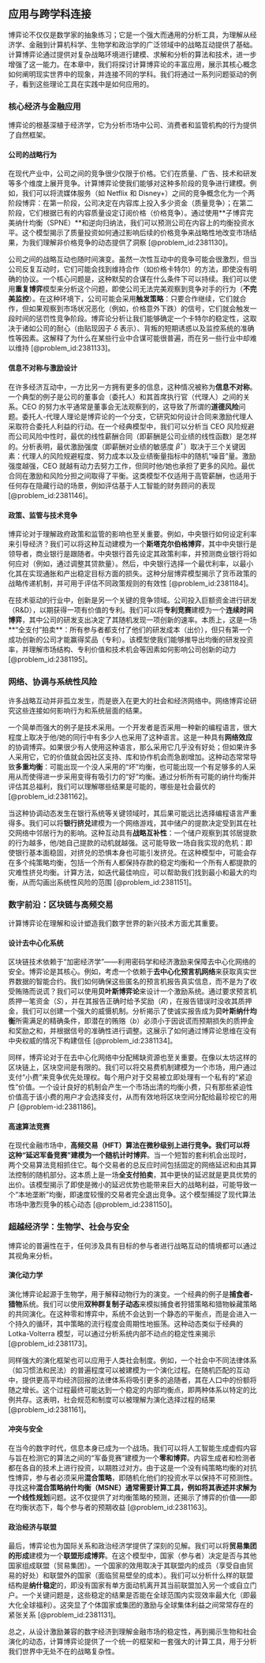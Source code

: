 ## 应用与跨学科连接

博弈论不仅仅是数学家的抽象练习；它是一个强大而通用的分析工具，为理解从经济学、金融到计算机科学、生物学和政治学的广泛领域中的战略互动提供了基础。计算博弈论通过提供对复杂战略环境进行建模、求解和分析的算法和技术，进一步增强了这一能力。在本章中，我们将探讨计算博弈论的丰富应用，展示其核心概念如何阐明现实世界中的现象，并连接不同的学科。我们将通过一系列问题驱动的例子，看到这些理论工具在实践中是如何应用的。

### 核心经济与金融应用

博弈论的根基深植于经济学，它为分析市场中公司、消费者和监管机构的行为提供了自然框架。

#### 公司的战略行为

在现代产业中，公司之间的竞争很少仅限于价格。它们在质量、广告、技术和研发等多个维度上展开竞争。计算博弈论使我们能够对这种多阶段的竞争进行建模。例如，我们可以将流媒体服务（如 Netflix 和 Disney+）之间的竞争概念化为一个两阶段博弈：在第一阶段，公司决定在内容库上投入多少资金（质量竞争）；在第二阶段，它们根据已有的内容质量设定订阅价格（价格竞争）。通过使用**子博弈完美纳什均衡（SPNE）**和逆向归纳法，我们可以预测公司在内容上的均衡投资水平。这个模型揭示了质量投资如何通过影响后续的价格竞争来战略性地改变市场结果，为我们理解非价格竞争的动态提供了洞察 [@problem_id:2381130]。

公司之间的战略互动也随时间演变。虽然一次性互动中的竞争可能会很激烈，但当公司反复互动时，它们可能会找到维持合作（如价格卡特尔）的方法，即使没有明确的协议。一个核心问题是，这种默契的合谋在什么条件下可以持续。我们可以使用**重复博弈**模型来分析这个问题，即使公司无法完美观察到竞争对手的行为（**不完美监控**）。在这种环境下，公司可能会采用**触发策略**：只要合作继续，它们就合作，但如果观察到市场状况恶化（例如，价格意外下跌）的信号，它们就会触发一段时间的惩罚性竞争阶段。博弈论分析让我们能够确定一个卡特尔的稳定性，这取决于诸如公司的耐心（由贴现因子 $\delta$ 表示）、背叛的短期诱惑以及监控系统的准确性等因素。这解释了为什么在某些行业中合谋可能很普遍，而在另一些行业中却难以维持 [@problem_id:2381133]。

#### 信息不对称与激励设计

在许多经济互动中，一方比另一方拥有更多的信息，这种情况被称为**信息不对称**。一个典型的例子是公司的董事会（委托人）和其首席执行官（代理人）之间的关系。CEO 的努力水平通常是董事会无法观察到的，这导致了所谓的**道德风险**问题。委托人-代理人理论是博弈论的一个分支，它研究如何设计合同来激励代理人采取符合委托人利益的行动。在一个经典模型中，我们可以分析当 CEO 风险规避而公司风险中性时，最优的线性薪酬合同（即薪酬是公司业绩的线性函数）是怎样的。分析表明，最优激励强度（即薪酬对业绩的敏感度 $\beta^\star$）取决于三个关键因素：代理人的风险规避程度、努力成本以及业绩衡量指标中的随机“噪音”量。激励强度越强，CEO 就越有动力去努力工作，但同时他/她也承担了更多的风险。最优合同在激励和风险分担之间取得了平衡。这类模型不仅适用于高管薪酬，也适用于任何存在隐藏行动的场景，例如评估基于人工智能的财务顾问的表现 [@problem_id:2381146]。

#### 政策、监管与技术竞争

博弈论对于理解政府政策和监管的影响也至关重要。例如，中央银行如何设定利率来引导经济？我们可以将这种互动建模为一个**斯塔克尔伯格博弈**，其中中央银行是领导者，商业银行是跟随者。中央银行首先设定其政策利率，并预测商业银行将如何应对（例如，通过调整其贷款量）。然后，中央银行选择一个最优利率，以最小化其在实现通胀和产出稳定目标方面的损失。这种分层博弈模型揭示了货币政策的战略传递机制，并可用于评估不同政策规则的有效性 [@problem_id:2381184]。

在技术驱动的行业中，创新是另一个关键的竞争领域。公司投入巨额资金进行研发（R&D），以期获得一项有价值的专利。我们可以将**专利竞赛**建模为一个**连续时间博弈**，其中公司的研发支出决定了其随机发现一项创新的速率。本质上，这是一场**“全支付”拍卖**：所有参与者都支付了他们的研发成本（出价），但只有第一个成功创新的公司才能赢得奖品（专利）。该模型使我们能够推导出均衡的研发投资率，并理解市场结构、专利价值和技术机会等因素如何影响公司创新的动力 [@problem_id:2381195]。

### 网络、协调与系统性风险

许多战略互动并非孤立发生，而是嵌入在更大的社会和经济网络中。网络博弈论研究这些连接如何影响行为和系统层面的结果。

一个简单而强大的例子是技术采用。一个开发者是否采用一种新的编程语言，很大程度上取决于他/她的同行中有多少人也采用了这种语言。这是一种具有**网络效应**的协调博弈。如果很少有人使用这种语言，那么采用它几乎没有好处；但如果许多人采用它，它的价值就会因社区支持、库和协作机会而急剧增加。这种动态常常导致**多重均衡**：可能出现一个没人采用的“坏”均衡，也可能出现一个有足够多的人采用从而使得进一步采用变得有吸引力的“好”均衡。通过分析所有可能的纳什均衡并评估其总福利，我们可以理解哪些结果是可能的，哪些是社会最优的 [@problem_id:2381162]。

当这种协调动态发生在银行系统等关键领域时，其后果可能远比选择编程语言严重得多。我们可以将**银行挤兑**建模为一个网络游戏，其中储户的提款决定受到其在社交网络中邻居行为的影响。这种互动具有**战略互补性**：一个储户观察到其邻居提款的行为越多，他/她自己提款的动机就越强。这可能导致一场自我实现的危机：即使银行基本面稳固，对挤兑的恐惧本身也可能引发挤兑。在这种模型中，可能会存在多个纯策略均衡，包括一个所有人都保持存款的稳定均衡和一个所有人都提款的灾难性挤兑均衡。计算方法，如迭代最佳响应，可以帮助我们找到最小和最大的均衡，从而勾画出系统性风险的范围 [@problem_id:2381151]。

### 数字前沿：区块链与高频交易

计算博弈论在理解和设计塑造我们数字世界的新兴技术方面尤其重要。

#### 设计去中心化系统

区块链技术依赖于“加密经济学”——利用密码学和经济激励来保障去中心化网络的安全。博弈论是其核心。例如，考虑一个依赖于**去中心化预言机网络**来获取真实世界数据的智能合约。我们如何确保这些匿名的预言机报告真实信息，而不是为了收受贿赂而说谎？我们可以使用**贝叶斯博弈论**来设计一个激励系统。通过要求预言机质押一笔资金（$S$），并在其报告正确时给予奖励（$R$），在报告错误时没收其质押金，我们可以创建一个强大的威慑机制。分析揭示了使诚实报告成为**贝叶斯纳什均衡**所需满足的精确条件，即潜在的贿赂（$b$）必须小于因说谎而预期损失的质押金和奖励之和，并根据信号的准确性进行调整。这展示了如何通过博弈论思维在没有中央权威的情况下构建信任 [@problem_id:2381134]。

同样，博弈论对于在去中心化网络中分配稀缺资源也至关重要。在像以太坊这样的区块链上，区块空间是有限的。我们可以将交易费机制建模为一个市场，用户通过支付“小费”来竞争优先处理权。每个用户对于交易被立即处理有一个私有的“紧迫性”价值。一个设计良好的机制会产生一个市场出清的均衡小费，只有那些紧迫性价值高于该小费的用户才会选择支付，从而有效地将区块空间分配给最珍视它的用户 [@problem-id:2381186]。

#### 高速算法竞赛

在现代金融市场中，**高频交易（HFT）**算法在微秒级别上进行竞争。我们可以将这种“延迟军备竞赛”建模为一个**随机计时博弈**。当一个短暂的套利机会出现时，两个交易算法竞相抓住它。每个交易者的总反应时间包括固定的网络延迟和由其算法控制的随机部分。这本质上是一场**全支付拍卖**，其中更快的延迟就是更具优势的出价。该模型揭示了即使是微小的延迟优势也能带来巨大的战略利益，可能导致一个“本地垄断”均衡，即速度较慢的交易者完全退出竞争。这个模型捕捉了现代算法市场中激烈竞争的核心动态 [@problem_id:2381150]。

### 超越经济学：生物学、社会与安全

博弈论的普遍性在于，任何涉及具有目标的参与者进行战略互动的情境都可以通过其视角来分析。

#### 演化动力学

演化博弈论起源于生物学，用于解释动物行为的演变。一个经典的例子是**捕食者-猎物**系统。我们可以使用**双种群复制子动态**来模拟捕食者狩猎策略和猎物躲藏策略的共同演化。在这种零和博弈中，系统不会达到一个静态的平衡点，而是会进入一个持久的循环，其中策略的流行程度会周期性地振荡。这种动态类似于经典的 Lotka-Volterra 模型，可以通过分析系统内部不动点的稳定性来揭示 [@problem_id:2381173]。

同样强大的演化框架也可以应用于人类社会制度。例如，一个社会中不同法律体系（如习惯法和民法）的普遍程度可以被建模为一个演化过程。在随机匹配的互动中，提供更高平均经济回报的法律体系将吸引更多的追随者，其在人口中的份额将随之增长。这个过程最终可能达到一个稳定的内部均衡点，即两种体系以特定的比例共存。这表明，社会规范和制度可以被理解为演化选择过程的结果 [@problem_id:2381161]。

#### 冲突与安全

在当今的数字时代，信息本身已成为一个战场。我们可以将人工智能生成虚假内容与旨在检测它的算法之间的“军备竞赛”建模为一个**零和博弈**。内容生成者和检测者都在各自的技术上进行投资，以期胜过对方。由于这是一个没有纯策略均衡的对抗性博弈，参与者必须采用**混合策略**，即随机化他们的投资水平以保持不可预测性。寻找这种**混合策略纳什均衡（MSNE）**通常需要计算工具，例如将其表述并求解为一个**线性规划**问题。这不仅提供了对均衡策略的预测，还揭示了博弈的价值——即在均衡状态下，每个参与者的预期收益 [@problem_id:2381163]。

#### 政治经济与联盟

最后，博弈论也为国际关系和政治经济学提供了深刻的见解。我们可以将**贸易集团的形成**建模为一个**联盟形成博弈**。在这个模型中，国家（参与者）决定是否与其他国家组成联盟（贸易集团）。一个国家的效用取决于其联盟内的成员（享受自由贸易的好处）和联盟外的国家（面临贸易壁垒的成本）。我们可以分析什么样的联盟结构是**纳什稳定**的，即没有国家有单方面动机离开其当前联盟加入另一个或自立门户。一个关键问题是，这些稳定的结果是否能在全球范围内实现效率最大化（即最大化全球福利）。这突显了个体国家或集团的激励与全球集体利益之间常常存在的紧张关系 [@problem_id:2381131]。

总之，从设计激励兼容的数字经济到理解金融市场的稳定性，再到揭示生物和社会演化的动态，计算博弈论提供了一个统一的框架和一套强大的计算工具，用于分析我们世界中无处不在的战略复杂性。